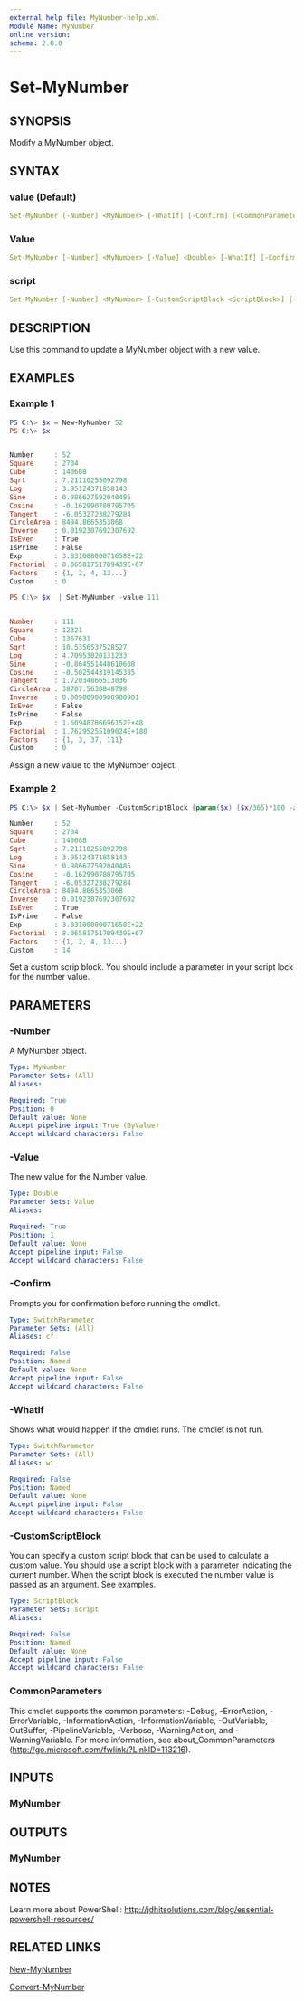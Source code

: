 ```yaml
---
external help file: MyNumber-help.xml
Module Name: MyNumber
online version:
schema: 2.0.0
---
```


# Set-MyNumber

## SYNOPSIS

Modify a MyNumber object.

## SYNTAX

### value (Default)

```yaml
Set-MyNumber [-Number] <MyNumber> [-WhatIf] [-Confirm] [<CommonParameters>]
```

### Value

```yaml
Set-MyNumber [-Number] <MyNumber> [-Value] <Double> [-WhatIf] [-Confirm] [<CommonParameters>]
```

### script

```yaml
Set-MyNumber [-Number] <MyNumber> [-CustomScriptBlock <ScriptBlock>] [-WhatIf] [-Confirm] [<CommonParameters>]
```

## DESCRIPTION

Use this command to update a MyNumber object with a new value.

## EXAMPLES

### Example 1

```powershell
PS C:\> $x = New-MyNumber 52
PS C:\> $x


Number     : 52
Square     : 2704
Cube       : 140608
Sqrt       : 7.21110255092798
Log        : 3.95124371858143
Sine       : 0.986627592040485
Cosine     : -0.162990780795705
Tangent    : -6.05327238279284
CircleArea : 8494.8665353068
Inverse    : 0.0192307692307692
IsEven     : True
IsPrime    : False
Exp        : 3.83100800071658E+22
Factorial  : 8.06581751709439E+67
Factors    : {1, 2, 4, 13...}
Custom     : 0

PS C:\> $x  | Set-MyNumber -value 111


Number     : 111
Square     : 12321
Cube       : 1367631
Sqrt       : 10.5356537528527
Log        : 4.70953020131233
Sine       : -0.864551448610608
Cosine     : -0.502544319145385
Tangent    : 1.72034866513036
CircleArea : 38707.5630848798
Inverse    : 0.00900900900900901
IsEven     : False
IsPrime    : False
Exp        : 1.60948706696152E+48
Factorial  : 1.76295255109024E+180
Factors    : {1, 3, 37, 111}
Custom     : 0
```

Assign a new value to the MyNumber object.

### Example 2

```powershell
PS C:\> $x | Set-MyNumber -CustomScriptBlock {param($x) ($x/365)*100 -as [int]}

Number     : 52
Square     : 2704
Cube       : 140608
Sqrt       : 7.21110255092798
Log        : 3.95124371858143
Sine       : 0.986627592040485
Cosine     : -0.162990780795705
Tangent    : -6.05327238279284
CircleArea : 8494.8665353068
Inverse    : 0.0192307692307692
IsEven     : True
IsPrime    : False
Exp        : 3.83100800071658E+22
Factorial  : 8.06581751709439E+67
Factors    : {1, 2, 4, 13...}
Custom     : 14
```

Set a custom scrip block. You should include a parameter in your script lock for the number value.

## PARAMETERS

### -Number

A MyNumber object.

```yaml
Type: MyNumber
Parameter Sets: (All)
Aliases:

Required: True
Position: 0
Default value: None
Accept pipeline input: True (ByValue)
Accept wildcard characters: False
```

### -Value

The new value for the Number value.

```yaml
Type: Double
Parameter Sets: Value
Aliases:

Required: True
Position: 1
Default value: None
Accept pipeline input: False
Accept wildcard characters: False
```

### -Confirm

Prompts you for confirmation before running the cmdlet.

```yaml
Type: SwitchParameter
Parameter Sets: (All)
Aliases: cf

Required: False
Position: Named
Default value: None
Accept pipeline input: False
Accept wildcard characters: False
```

### -WhatIf

Shows what would happen if the cmdlet runs. The cmdlet is not run.

```yaml
Type: SwitchParameter
Parameter Sets: (All)
Aliases: wi

Required: False
Position: Named
Default value: None
Accept pipeline input: False
Accept wildcard characters: False
```

### -CustomScriptBlock

You can specify a custom script block that can be used to calculate a custom value. You should use a script block with a parameter indicating the current number. When the script block is executed the number value is passed as an argument. See examples.

```yaml
Type: ScriptBlock
Parameter Sets: script
Aliases:

Required: False
Position: Named
Default value: None
Accept pipeline input: False
Accept wildcard characters: False
```

### CommonParameters

This cmdlet supports the common parameters: -Debug, -ErrorAction, -ErrorVariable, -InformationAction, -InformationVariable, -OutVariable, -OutBuffer, -PipelineVariable, -Verbose, -WarningAction, and -WarningVariable. For more information, see about_CommonParameters (http://go.microsoft.com/fwlink/?LinkID=113216).

## INPUTS

### MyNumber

## OUTPUTS

### MyNumber

## NOTES

Learn more about PowerShell: http://jdhitsolutions.com/blog/essential-powershell-resources/

## RELATED LINKS

[New-MyNumber](New-MyNumber.md)

[Convert-MyNumber](Convert-MyNumber.md)
